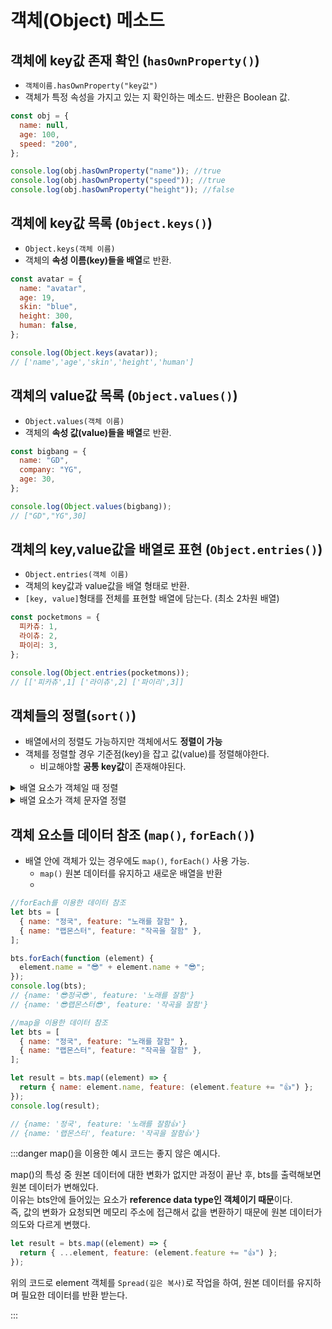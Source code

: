 # 객체(Object) 메소드

## 객체에 key값 존재 확인 (`hasOwnProperty()`)

- `객체이름.hasOwnProperty("key값")`
- 객체가 특정 속성을 가지고 있는 지 확인하는 메소드. 반환은 Boolean 값.

```js
const obj = {
  name: null,
  age: 100,
  speed: "200",
};

console.log(obj.hasOwnProperty("name")); //true
console.log(obj.hasOwnProperty("speed")); //true
console.log(obj.hasOwnProperty("height")); //false
```

## 객체에 key값 목록 (`Object.keys()`)

- `Object.keys(객체 이름)`
- 객체의 **속성 이름(key)들을 배열**로 반환.

```js
const avatar = {
  name: "avatar",
  age: 19,
  skin: "blue",
  height: 300,
  human: false,
};

console.log(Object.keys(avatar));
// ['name','age','skin','height','human']
```

## 객체의 value값 목록 (`Object.values()`)

- `Object.values(객체 이름)`
- 객체의 **속성 값(value)들을 배열**로 반환.

```js
const bigbang = {
  name: "GD",
  company: "YG",
  age: 30,
};

console.log(Object.values(bigbang));
// ["GD","YG",30]
```

## 객체의 key,value값을 배열로 표현 (`Object.entries()`)

- `Object.entries(객체 이름)`
- 객체의 key값과 value값을 배열 형태로 반환.
- `[key, value]`형태를 전체를 표현할 배열에 담는다. (최소 2차원 배열)

```js
const pocketmons = {
  피카츄: 1,
  라이츄: 2,
  파이리: 3,
};

console.log(Object.entries(pocketmons));
// [['피카츄',1] ['라이츄',2] ['파이리',3]]
```

## 객체들의 정렬(`sort()`)

- 배열에서의 정렬도 가능하지만 객체에서도 **정렬이 가능**
- 객체를 정렬할 경우 기준점(key)을 잡고 값(value)를 정렬해야한다.
  - 비교해야할 **공통 key값**이 존재해야된다.

<details>
<summary>배열 요소가 객체일 때 정렬</summary>
<div markdown="1">

```js
const student = [
  {
    id: 1,
    product: "연필",
    stock: 10,
  },
  {
    id: 2,
    product: "지우개",
    stock: 33,
  },
  {
    id: 3,
    product: "체육복",
    stock: 2,
  },
];

student.sort((a, b) => b.stock - a.stock);
```

:::note
배열 student부터 살펴보자.<br/>
student는 배열이며, 3개의 배열 요소(객체)가 있다.<br/>

그럼 배열 index로 접근하면 무슨 값이 나오는지 확인.

```js
console.log(student[0]);
// {id: 1, product: '연필', stock: 10}
```

배열의 요소 중 하나인 객체가 출력이 되었다.<br/>
그럼 sort()를 사용하면 정렬이 될까?

```js
student.sort((a, b) => a - b);
console.log(student);
// {id: 1, product: '연필', stock: 10}
// {id: 2, product: '지우개', stock: 33}
// {id: 3, product: '체육복', stock: 2}

student.sort((a, b) => b - a);
console.log(student);
// {id: 1, product: '연필', stock: 10}
// {id: 2, product: '지우개', stock: 33}
// {id: 3, product: '체육복', stock: 2}
```

문법상 오류는 없지만 student배열을 생성하였을 때, 순서가 그대로 유지된다.

만약 stock값을 기준으로 오름차순으로 정렬하고 싶다고 가정을 두었을 때, 어떻게 접근하면 좋을까?<br/>

```js
student.sort((a, b) => {
  console.log(a);
  console.log(b);
});
// {id: 2, product: '지우개', stock: 33}
// {id: 1, product: '연필', stock: 10}
// {id: 3, product: '체육복', stock: 2}
// {id: 2, product: '지우개', stock: 33}
```

student 배열에 sort()를 이용하여 a와 b의 값을 출력 해보았다.<br/>
a,b 둘다 객체를 출력하고 있으며, a가 b보다 하나 더 뒤에 있는 요소를 지목하고 있다.

그럼 객체의 value값을 가져오는 방법은 `객체이름.key값` 혹은 `객체이름["key값"]` 이다.

그럼 각 객체의 stock의 value값을 한번 출력해보자.

```js
student.sort((a, b) => {
  console.log(a.stock);
  // console.log(a["stock"]);
  console.log(b.stock);
  // console.log(a["stock"]);
});
// 2 1 3 2
```

출력 결과는 stock(key)의 value값을 반환했다.<br/>
그럼 배열안에 있는 요소(객체)의 공통 key값을 이용하여 value값을 비교하면 된다.

```js
// student.sort((a,b) => a["stock"] - b["stock"])
student.sort((a, b) => a.stock - b.stock);

// {id: 3, product: '체육복', stock: 2}
// {id: 1, product: '연필', stock: 10}
// {id: 2, product: '지우개', stock: 33}
```

stock 기준으로 오름차순 정렬이 된 것을 확인.

:::

:::tip

#### 결론

`객체마다 가지고 있는 공통 key를 이용하여 value의 값을 비교 후 정렬`

:::

</div>
</details>

<details>
<summary>배열 요소가 객체 문자열 정렬</summary>
<div markdown="1">

```js
let wonder = [
  { title: "tellme", year: 2013 },
  { title: "lonely", year: 2022 },
  { title: "nobody", year: 2015 },
];

// 방법1. sort에 대해 조건문 부여
// 오름차순
wonder.sort((a, b) => {
  if (a.title > b.title) return 1;
  else if (a.title < b.title) return -1;
  else return 0;
});

// 방법2. localeCompare() 메소드 사용
// 오름차순
wonder.sort((a, b) => a.title.localeCompare(b.title));
// wonder.sort((a,b) => a["title"].localeCompare(b["title"]))
// 내림차순
wonder.sort((a, b) => b.title.localeCompare(a.title));
// wonder.sort((a,b) => b["title"].localeCompare(a["title"]))
```

:::note

1. 문자열의 연산에서는 `음수`,`상수`,`0`이 표현 불가능하기 때문에 조건문을 통해 정렬.<br/>
2. 문자열의 순서를 비교하는 메소드인 `localeCompare()`을 이용하여 정렬.

객체의 문자열에 접근하는 방식이기 떄문에 `요소.key` 혹은 `요소["key값"]`을 이용하여 정렬
:::

</div>
</details>

## 객체 요소들 데이터 참조 (`map()`, `forEach()`)

- 배열 안에 객체가 있는 경우에도 `map()`, `forEach()` 사용 가능.
    - `map()` 원본 데이터를 유지하고 새로운 배열을 반환
    - 

```js
//forEach를 이용한 데이터 참조
let bts = [
  { name: "정국", feature: "노래를 잘함" },
  { name: "랩몬스터", feature: "작곡을 잘함" },
];

bts.forEach(function (element) {
  element.name = "😎" + element.name + "😎";
});
console.log(bts);
// {name: '😎정국😎', feature: '노래를 잘함'}
// {name: '😎랩몬스터😎', feature: '작곡을 잘함'}
```

```js
//map을 이용한 데이터 참조
let bts = [
  { name: "정국", feature: "노래를 잘함" },
  { name: "랩몬스터", feature: "작곡을 잘함" },
];

let result = bts.map((element) => {
  return { name: element.name, feature: (element.feature += "👍") };
});
console.log(result);

// {name: '정국', feature: '노래를 잘함👍'}
// {name: '랩몬스터', feature: '작곡을 잘함👍'}
```

:::danger
map()을 이용한 예시 코드는 좋지 않은 예시다.

map()의 특성 중 원본 데이터에 대한 변화가 없지만 과정이 끝난 후, bts를 출력해보면 원본 데이터가 변해있다.<br/>
이유는 bts안에 들어있는 요소가 **reference data type인 객체이기 때문**이다.<br/>
즉, 값의 변화가 요청되면 메모리 주소에 접근해서 값을 변환하기 때문에 원본 데이터가 의도와 다르게 변했다.

```js
let result = bts.map((element) => {
  return { ...element, feature: (element.feature += "👍") };
});
```
위의 코드로 element 객체를 `Spread(깊은 복사)`로 작업을 하여, 원본 데이터를 유지하며 필요한 데이터를 반환 받는다.

:::